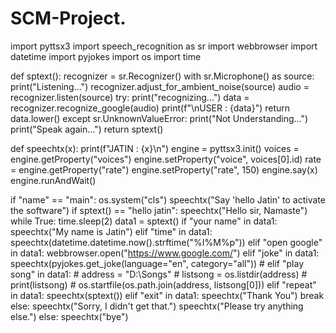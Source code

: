 # SCM-Project.
import pyttsx3
import speech_recognition as sr
import webbrowser
import datetime
import pyjokes
import os
import time

def sptext():
    recognizer = sr.Recognizer()
    with sr.Microphone() as source:
        print("Listening...")
        recognizer.adjust_for_ambient_noise(source)
        audio = recognizer.listen(source)
        try:
            print("recognizing...")
            data = recognizer.recognize_google(audio)
            print(f"\nUSER : {data}")
            return data.lower()
        except sr.UnknownValueError:
            print("Not Understanding...")
            print("Speak again...")
            return sptext()

def speechtx(x):
    print(f"JATIN : {x}\n")
    engine = pyttsx3.init()
    voices = engine.getProperty("voices")
    engine.setProperty("voice", voices[0].id)
    rate = engine.getProperty("rate")
    engine.setProperty("rate", 150)
    engine.say(x)
    engine.runAndWait()

if "name" == "main":
    os.system("cls")
    speechtx("Say 'hello Jatin' to activate the software")
    if sptext() == "hello jatin":
        speechtx("Hello sir, Namaste")
        while True:
            time.sleep(2)
            data1 = sptext()
            if "your name" in data1:
                speechtx("My name is Jatin")
            elif "time" in data1:
                speechtx(datetime.datetime.now().strftime("%I%M%p"))
            elif "open google" in data1:
                webbrowser.open("https://www.google.com/")
            elif "joke" in data1:
                speechtx(pyjokes.get_joke(language="en", category="all"))
            # elif "play song" in data1:
            #     address = "D:\\Songs"
            #     listsong = os.listdir(address)
            #     print(listsong)
            #     os.startfile(os.path.join(address, listsong[0]))
            elif "repeat" in data1:
                speechtx(sptext())
            elif "exit" in data1:
                speechtx("Thank You")
                break
            else:
                speechtx("Sorry, I didn't get that.")
                speechtx("Please try anything else.")
    else:
        speechtx("bye")
